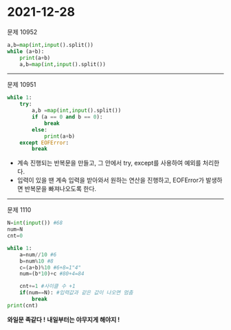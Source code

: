2021-12-28
===
문제 10952
```py
a,b=map(int,input().split())
while (a+b):
    print(a+b)
    a,b=map(int,input().split())
```
---
문제 10951
```py
while 1:
    try:
        a,b =map(int,input().split())
        if (a == 0 and b == 0):
            break
        else:
            print(a+b)
    except EOFError:
        break
```
* 계속 진행되는 반복문을 만들고, 그 안에서 try, except를 사용하여 예외를 처리한다.
* 입력이 있을 땐 계속 입력을 받아와서 원하는 연산을 진행하고, EOFError가 발생하면 반복문을 빠져나오도록 한다.
---
문제 1110
```py
N=int(input()) #68
num=N
cnt=0

while 1:
    a=num//10 #6
    b=num%10 #8
    c=(a+b)%10 #6+8=1"4"
    num=(b*10)+c #80+4=84

    cnt+=1 #사이클 수 +1
    if(num==N): #입력값과 같은 값이 나오면 멈춤 
        break
print(cnt)
```
**와일문 족같다 !** 
**내일부터는 야무지게 해야지 !** 

